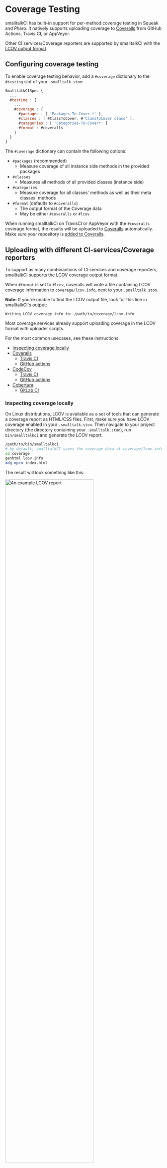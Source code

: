 # Coverage Testing

smalltalkCI has built-in support for per-method coverage testing in Squeak and Pharo.
It natively supports uploading coverage to [Coveralls][coveralls] from GitHub Actions, Travis CI, or AppVeyor.

Other CI services/Coverage reporters are supported by smalltalkCI with the [LCOV output format](#uploading-with-different-ci-services%2Fcoverage-reporters).

## Configuring coverage testing

To enable coverage testing behavior, add a `#coverage` dictionary to the `#testing` slot of your `.smalltalk.ston`:
```javascript
SmalltalkCISpec {
  ...
  #testing : {
    ...
    #coverage : {
      #packages : [ 'Packages-To-Cover.*' ],
      #classes : [ #ClassToCover, #'ClassToCover class' ],
      #categories : [ 'Categories-To-Cover*' ]
      #format : #coveralls
    }
  }
}
```
The `#coverage` dictionary can contain the following options:
- `#packages` (recommended)
  - Measure coverage of all instance side methods in the provided packages
- `#classes`
  - Measures all methods of all provided classes (instance side)
- `#categories`
  - Measure coverage for all classes' methods as well as their meta classes' methods
- `#format` (defaults to `#coveralls`)
  - The output format of the Coverage data 
  - May be either `#coveralls` or `#lcov`

When running smalltalkCI on TravisCI or AppVeyor with the `#coveralls` coverage format, the results will be uploaded to [Coveralls][coveralls] automatically.
Make sure your repository is [added to Coveralls][coveralls_new].

## Uploading with different CI-services/Coverage reporters
To support as many combinantions of CI services and coverage reporters, smalltalkCI supports the [LCOV][lcov] coverage output format.

When `#format` is set to `#lcov`, coveralls will write a file containing LCOV coverage information to `coverage/lcov.info`, next to your `.smalltalk.ston`.

**Note:** If you're unable to find the LCOV output file, look for this line in smalltalkCI's output:
```shell
Writing LCOV coverage info to: /path/to/coverage/lcov.info
```

Most coverage services already support uploading coverage in the LCOV format with uploader scripts.

For the most common usecases, see these instructions:
- [Inspecting coverage locally](#inspecting-coverage-locally)
- [Coveralls](#coveralls)
  - [Travis CI](#coveralls-%26-travis-ci)
  - [GitHub actions](#coveralls-%26-github-actions)
- [CodeCov](#codecov)
  - [Travis CI](#codecov-%26-travisci)
  - [GitHub actions](#codecov-%26-github-actions)
- [Cobertura](#cobertura)
  - [GitLab CI](#cobertura-%26-gitlabci)

### Inspecting coverage locally
On Linux distributions, LCOV is available as a set of tools that can generate a coverage report as HTML/CSS files.
First, make sure you have LCOV coverage enabled in your `.smalltalk.ston`.
Then navigate to your project directory (the directory containing your `.smalltalk.ston`), run `bin/smalltalkci` and generate the LCOV report.

```bash
/path/to/bin/smalltalkci
# by default, smalltalkCI saves the coverage data at coverage/lcov.info, next to your .smalltalk.ston
cd coverage
genhtml lcov.info
xdg-open index.html
```
The result will look something like this:

<img src="https://user-images.githubusercontent.com/1346493/91981290-e2eed880-ed28-11ea-9abf-3d3323af5d84.png" alt="An example LCOV report" width=75% />

### [Coveralls][coveralls]
Uploading LCOV data to Coveralls is possible with the [Coveralls npm package][coveralls_npm].
For most cases it is as simple as running:
```bash
npm install -g coveralls
cat "coverage/lcov.info" | coveralls
```

#### Coveralls & Travis CI
smalltalkCI will automatically upload coverage from TravisCI to Coveralls if the `#coveralls` output format is used.

If you have to use the LCOV output for some reason, add this to your `.travis.yml`:
```yml
after_success:
  - npm install -g coveralls
  - cat "coverage/lcov.info" | coveralls
```


#### Coveralls & GitHub Actions
Coveralls provides a [GitHub action][coveralls_action] to upload coverage from GitHub CI.
This action also allows you to upload and merge coverage from parallel CI runs.

Extend your GitHub CI workflow like this:
```yml
jobs:
  test:
    # ...
    steps:
      # ... Checkout project, run smalltalkCI ...
      - name: Coveralls GitHub Action
        uses: coverallsapp/github-action@v1.1.1
        with:
          github-token: ${{ secrets.GITHUB_TOKEN }}
```
And for multiple parallel runs:
```yml
jobs:
  test:
    runs-on: ${{ matrix.os }}
    strategy:
      matrix:
        smalltalk: [ Squeak64-trunk, Squeak64-5.3 ]
        os: [ ubuntu-latest, macos-latest ]
    name: ${{ matrix.smalltalk }} on ${{ matrix.os }}
    steps:
      # ... Checkout project, run smalltalkCI ...
      - name: Coveralls GitHub Action
        uses: coverallsapp/github-action@v1.1.1
        with:
          github-token: ${{ secrets.GITHUB_TOKEN }}
          # This name must be unique for each job
          flag-name: ${{matrix.os}}-${{matrix.smalltalk}}
          parallel: true
  finish:
    needs: test
    runs-on: ubuntu-latest
    steps:
    - name: Coveralls Finished
      uses: coverallsapp/github-action@master
      with:
        github-token: ${{ secrets.github_token }}
        parallel-finished: true
```

### [CodeCov][codecov]
CodeCov provides an [uploader for bash][codecov_uploader] that is compatible with smalltalkCI's LCOV output.
You might have to point the uploader towards where the coverage output is located.
smalltalkCI will print this path for you.

Generally it will be:
```bash
bash <(curl -s https://codecov.io/bash)
```

#### CodeCov & TravisCI
Add this to your `.travis.yml`
```yml
after_success:
  - bash <(curl -s https://codecov.io/bash)
```

#### CodeCov & GitHub Actions
CodeCov provides a [GitHub action][codecov_action] to upload coverage.
To use it, extend your workflow description:
```yml
jobs:
  test:
    # An example build matrix
    runs-on: ${{ matrix.os }}
    strategy:
      matrix:
        smalltalk: [ Squeak64-trunk, Squeak64-5.3 ]
        os: [ ubuntu-latest, macos-latest ]
    # ...
    steps:
      # ... Checkout project, run smalltalkCI ...
      - uses: codecov/codecov-action@v1
        with:
          # This name should be unique to identify the build job
          name: ${{matrix.os}}-${{matrix.smalltalk}}
          # Optional: Defaults to false
          fail_ci_if_error: true
```

### [Cobertura][cobertura]

Cobertura XML is a code coverage report format originally developed for Java, but many coverage 
frameworks have plugins to support it for other languages.  
smalltalkCI does not natively support it, but it is possible to convert an LCOV output to a 
Cobertura XML using a few python scripts.

For example, use [`lcov_cobertura`][lcov cobertura] to convert LCOV to Cobertura XML.

#### Cobertura & GitLab CI

[GitLab CI][gitlab ci coverage] supports coverage visualization using Cobertura XML. To do this, 
you need to output the XML as an artifact from the GitLab CI job. Since you need to convert 
the smalltalkCI LCOV output to Cobertura XML using a python package, you could add a second job to your 
pipeline that uses a python base image, and pass the LCOV file as an artifact between jobs.  
Here is an example configuration:

```yml
image: hpiswa/smalltalkci

variables:
  COVERAGE_DIR: /builds/yourproject/coverage

stages:
  - test
  - coverage

run tests:
  stage: test
  script: smalltalkci -s "Pharo64-8.0"
  artifacts:
    paths:
      - $COVERAGE_DIR

extract coverage:
  stage: coverage
  image: python:3.9-slim-buster
  script:
    - pip install lcov-cobertura-fix==1.6.1a2
    - lcov_cobertura $COVERAGE_DIR/lcov.info --output $COVERAGE_DIR/coverage.xml
  dependencies: 
    - run tests
  artifacts:
    reports:
      cobertura: $COVERAGE_DIR/coverage.xml
```

GitLab CI can parse the coverage percentage from the CI log so that it can be [shown on a badge][gitlab coverage badge] 
in the README or shown on the recap of a merge request (reporting increase or decrease from the merge target branch).  
To enable this, you need to log this percentage during CI. You can do this easily using another python 
package, [`pycobertura`][pycobertura]. The `.gitlab-ci.yml` configuration for the second job is updated 
like this:

```yml
extract coverage:
  stage: coverage
  image: python:3.9-slim-buster
  script:
    - pip install lcov-cobertura-fix==1.6.1a2 pycobertura
    - lcov_cobertura $COVERAGE_DIR/lcov.info --output $COVERAGE_DIR/coverage.xml
    - pycobertura show $COVERAGE_DIR/coverage.xml
  dependencies: 
    - run tests
  artifacts:
    reports:
      cobertura: $COVERAGE_DIR/coverage.xml
```

Also remember to set a regular expression that allows GitLab to parse this percentage. Under Settings>CI/CD>General pipelines,
find the input field "Test coverage parsing", and enter the following: `^TOTAL.+?(\d+\.\d+\%)$`.

The previous steps should result in the following result on a GitLab merge request:

<img src="./gitlab-ci-coverage-percent.png" alt="GitLab CI merge request ceneral coverage report" width=100% />

<img src="./gitlab-ci-coverage-line.png" alt="GitLab CI merge request line coverage report" width=50% />

[codecov_action]: https://github.com/marketplace/actions/codecov
[codecov_uploader]: https://docs.codecov.io/docs/about-the-codecov-bash-uploader
[codecov]: codecov_uploader
[coveralls_action]: https://github.com/marketplace/actions/coveralls-github-action
[coveralls_new]: https://coveralls.io/repos/new
[coveralls_npm]: https://www.npmjs.com/package/coveralls
[coveralls]: https://coveralls.io
[lcov]: http://ltp.sourceforge.net/coverage/lcov.php
[cobertura]: https://cobertura.github.io/cobertura/
[gitlab ci coverage]: https://docs.gitlab.com/ce/user/project/merge_requests/test_coverage_visualization.html
[lcov cobertura]: https://libraries.io/pypi/lcov-cobertura-fix
[gitlab ci badge]: https://docs.gitlab.com/ce/ci/pipelines/settings.html#test-coverage-report-badge
[pycobertura]: https://pypi.org/project/pycobertura/
